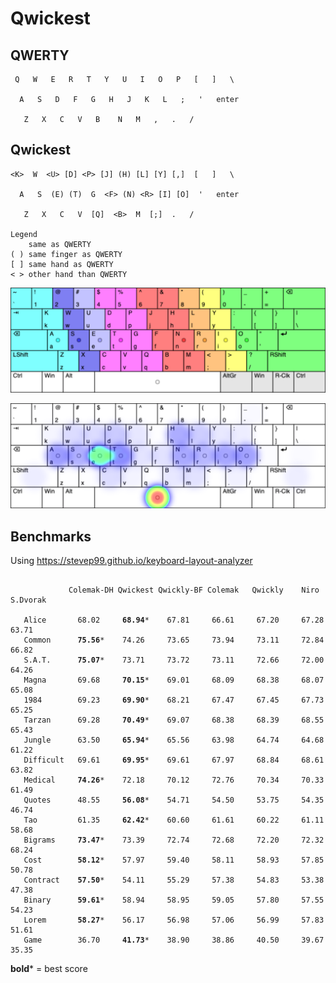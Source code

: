 # Qwickest

## QWERTY
```
 Q   W   E   R   T   Y   U   I   O   P   [   ]   \

  A   S   D   F   G   H   J   K   L   ;   '   enter

   Z   X   C   V   B    N   M   ,   .   /
```

## Qwickest
```
<K>  W  <U> [D] <P> [J] (H) [L] [Y] [,]  [   ]   \

  A   S  (E) (T)  G  <F> (N) <R> [I] [O]  '   enter

   Z   X   C   V  [Q]  <B>  M  [;]  .   /

Legend
    same as QWERTY
( ) same finger as QWERTY
[ ] same hand as QWERTY
< > other hand than QWERTY
```

![Qwickly2 layout](Qwickly2-layout.png)

![Qwickly2 heat map](Qwickly2-heatmap.png)

## Benchmarks

Using https://stevep99.github.io/keyboard-layout-analyzer

<pre><code>
             Colemak-DH Qwickest Qwickly-BF Colemak   Qwickly    Niro     S.Dvorak

   Alice       68.02     <b>68.94</b>*    67.81     66.61     67.20     67.28     63.71
   Common      <b>75.56</b>*    74.26     73.65     73.94     73.11     72.84     66.82
   S.A.T.      <b>75.07</b>*    73.71     73.72     73.11     72.66     72.00     64.26
   Magna       69.68     <b>70.15</b>*    69.01     68.09     68.38     68.07     65.08
   1984        69.23     <b>69.90</b>*    68.21     67.47     67.45     67.73     65.25
   Tarzan      69.28     <b>70.49</b>*    69.07     68.38     68.39     68.55     65.43
   Jungle      63.50     <b>65.94</b>*    65.56     63.98     64.74     64.68     61.22
   Difficult   69.61     <b>69.95</b>*    69.61     67.97     68.84     68.61     63.82
   Medical     <b>74.26</b>*    72.18     70.12     72.76     70.34     70.33     61.49
   Quotes      48.55     <b>56.08</b>*    54.71     54.50     53.75     54.35     46.74
   Tao         61.35     <b>62.42</b>*    60.60     61.61     60.22     61.11     58.68
   Bigrams     <b>73.47</b>*    73.39     72.74     72.68     72.20     72.32     68.24
   Cost        <b>58.12</b>*    57.97     59.40     58.11     58.93     57.85     50.78
   Contract    <b>57.50</b>*    54.11     55.29     57.38     54.83     53.38     47.38
   Binary      <b>59.61</b>*    58.94     58.95     59.05     57.80     57.55     54.23
   Lorem       <b>58.27</b>*    56.17     56.98     57.06     56.99     57.83     51.61
   Game        36.70     <b>41.73</b>*    38.90     38.86     40.50     39.67     35.35
</code></pre>
**bold*** = best score
